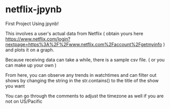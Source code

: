 # netflix-jpynb
First Project Using jpynb!

This involves a user's actual data from Netflix ( obtain yours here https://www.netflix.com/login?nextpage=https%3A%2F%2Fwww.netflix.com%2Faccount%2Fgetmyinfo )
and plots it on a graph.

Because receiving data can take a while, there is a sample csv file. ( or you can make up your own )

From here, you can observe any trends in watchtimes and can filter out shows by changing the string in the str.contains() to the title of the show you want

You can go through the comments to adjust the timezone as well if you are not on US/Pacific
